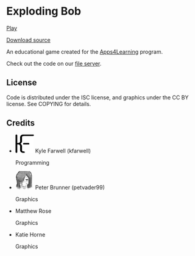 Exploding Bob
=============
<a href="game/index.html" class="btn-large waves-effect waves-light black"><i class="mdi mdi-gamepad-variant left"></i>Play</a>

<a href="source.tar.gz" class="btn waves-effect waves-light black"><i class="mdi mdi-code-tags left"></i>Download source</a>

An educational game created for the
[Apps4Learning](https://web.archive.org/web/20160129080846/http://www.apps4learning.ca/)
program.

Check out the code on our
[file server](https://files.gelatolabs.xyz/index.php/s/0tOeNErkcVhcwig).

License
-------
Code is distributed under the ISC license, and graphics under the CC BY
license. See COPYING for details.

Credits
-------
<ul class="collection">
  <li class="collection-item avatar">
    <img src="/img/kfarwell.png" class="avatar-img">
    <span class="title">Kyle Farwell (kfarwell)</span>
    <p>Programming</p>
    <a href="https://kfarwell.org/" class="secondary-content"><i class="mdi mdi-web"></i></a>
  </li>
  <li class="collection-item avatar">
    <img src="/img/petvader99.jpg" class="avatar-img">
    <span class="title">Peter Brunner (petvader99)</span>
    <p>Graphics</p>
    <a href="" class="secondary-content"><i class="mdi mdi-web"></i></a>
  </li>
  <li class="collection-item avatar">
    <span class="title">Matthew Rose</span>
    <p>Graphics</p>
  </li>
  <li class="collection-item avatar">
    <span class="title">Katie Horne</span>
    <p>Graphics</p>
  </li>
</ul>
